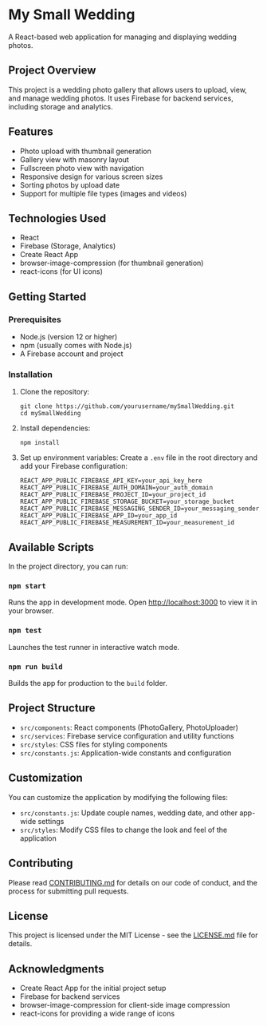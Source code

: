 # My Small Wedding

A React-based web application for managing and displaying wedding photos.

## Project Overview

This project is a wedding photo gallery that allows users to upload, view, and manage wedding photos. It uses Firebase for backend services, including storage and analytics.

## Features

- Photo upload with thumbnail generation
- Gallery view with masonry layout
- Fullscreen photo view with navigation
- Responsive design for various screen sizes
- Sorting photos by upload date
- Support for multiple file types (images and videos)

## Technologies Used

- React
- Firebase (Storage, Analytics)
- Create React App
- browser-image-compression (for thumbnail generation)
- react-icons (for UI icons)

## Getting Started

### Prerequisites

- Node.js (version 12 or higher)
- npm (usually comes with Node.js)
- A Firebase account and project

### Installation

1. Clone the repository:
   ```
   git clone https://github.com/yourusername/mySmallWedding.git
   cd mySmallWedding
   ```

2. Install dependencies:
   ```
   npm install
   ```

3. Set up environment variables:
   Create a `.env` file in the root directory and add your Firebase configuration:
   ```
   REACT_APP_PUBLIC_FIREBASE_API_KEY=your_api_key_here
   REACT_APP_PUBLIC_FIREBASE_AUTH_DOMAIN=your_auth_domain
   REACT_APP_PUBLIC_FIREBASE_PROJECT_ID=your_project_id
   REACT_APP_PUBLIC_FIREBASE_STORAGE_BUCKET=your_storage_bucket
   REACT_APP_PUBLIC_FIREBASE_MESSAGING_SENDER_ID=your_messaging_sender_id
   REACT_APP_PUBLIC_FIREBASE_APP_ID=your_app_id
   REACT_APP_PUBLIC_FIREBASE_MEASUREMENT_ID=your_measurement_id
   ```

## Available Scripts

In the project directory, you can run:

### `npm start`

Runs the app in development mode. Open [http://localhost:3000](http://localhost:3000) to view it in your browser.

### `npm test`

Launches the test runner in interactive watch mode.

### `npm run build`

Builds the app for production to the `build` folder.

## Project Structure

- `src/components`: React components (PhotoGallery, PhotoUploader)
- `src/services`: Firebase service configuration and utility functions
- `src/styles`: CSS files for styling components
- `src/constants.js`: Application-wide constants and configuration

## Customization

You can customize the application by modifying the following files:

- `src/constants.js`: Update couple names, wedding date, and other app-wide settings
- `src/styles`: Modify CSS files to change the look and feel of the application

## Contributing

Please read [CONTRIBUTING.md](CONTRIBUTING.md) for details on our code of conduct, and the process for submitting pull requests.

## License

This project is licensed under the MIT License - see the [LICENSE.md](LICENSE.md) file for details.

## Acknowledgments

- Create React App for the initial project setup
- Firebase for backend services
- browser-image-compression for client-side image compression
- react-icons for providing a wide range of icons
